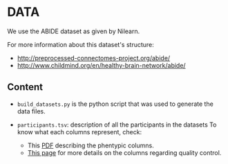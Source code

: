 # DATA

We use the ABIDE dataset as given by Nilearn.

For more information about this dataset's structure:

- http://preprocessed-connectomes-project.org/abide/
- http://www.childmind.org/en/healthy-brain-network/abide/

## Content

- `build_datasets.py` is the python script that was used to generate the data
  files.

- `participants.tsv`: description of all the participants in
  the datasets To know what each columns represent, check:
  - This
    [PDF](http://fcon_1000.projects.nitrc.org/indi/abide/ABIDE_LEGEND_V1.02.pdf)
    describing the phentypic columns.
  - [This page](http://preprocessed-connectomes-project.org/abide/quality_assessment.html)
    for more details on the columns regarding quality control.
